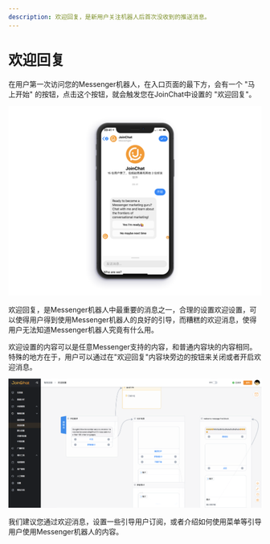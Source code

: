 ```yaml
---
description: 欢迎回复，是新用户关注机器人后首次没收到的推送消息。
---
```


# 欢迎回复

在用户第一次访问您的Messenger机器人，在入口页面的最下方，会有一个 "马上开始" 的按钮，点击这个按钮，就会触发您在JoinChat中设置的 "欢迎回复"。  


![&#x793A;&#x4F8B;&#x56FE;](../../.gitbook/assets/image%20%2855%29.png)

欢迎回复，是Messenger机器人中最重要的消息之一，合理的设置欢迎设置，可以使得用户得到使用Messenger机器人的良好的引导，而糟糕的欢迎消息，使得用户无法知道Messenger机器人究竟有什么用。

欢迎设置的内容可以是任意Messenger支持的内容，和普通内容块的内容相同。  
特殊的地方在于，用户可以通过在"欢迎回复"内容块旁边的按钮来关闭或者开启欢迎消息。

![&#x6B22;&#x8FCE;&#x56DE;&#x590D;](../../.gitbook/assets/image%20%28118%29.png)

我们建议您通过欢迎消息，设置一些引导用户订阅，或者介绍如何使用菜单等引导用户使用Messenger机器人的内容。

